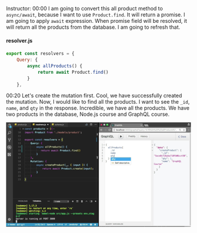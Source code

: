 Instructor: 00:00 I am going to convert this all product method to `async/await`, because I want to use `Product.find`. It will return a promise. I am going to apply `await` expression. When promise field will be resolved, it will return all the products from the database. I am going to refresh that.

#### resolver.js
```javascript
export const resolvers = {
    Query: {
        async allProducts() {
            return await Product.find()
        }
    },
```

00:20 Let's create the mutation first. Cool, we have successfully created the mutation. Now, I would like to find all the products. I want to see the `_id`, `name`, and `qty` in the response. Incredible, we have all the products. We have two products in the database, Node.js course and GraphQL course.

![products](../images/graphql-creating-query-to-fetch-all-the-records-from-mongodb-products.png)